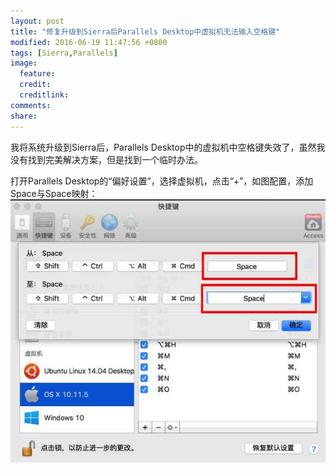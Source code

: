 ```yaml
---
layout: post
title: "修复升级到Sierra后Parallels Desktop中虚拟机无法输入空格键"
modified: 2016-06-19 11:47:56 +0800
tags: [Sierra,Parallels]
image:
  feature: 
  credit: 
  creditlink: 
comments: 
share: 
---
```

我将系统升级到Sierra后，Parallels Desktop中的虚拟机中空格键失效了，虽然我没有找到完美解决方案，但是找到一个临时办法。

打开Parallels Desktop的“偏好设置”，选择虚拟机，点击“+”，如图配置，添加Space与Space映射：
![Space to Space](/upload/images/sierra_space_key.jpg)